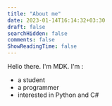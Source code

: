 ```yaml
---
title: "About me"
date: 2023-01-14T16:14:32+03:30
draft: false
searchHidden: false
comments: false
ShowReadingTime: false
---
```

Hello there. I'm MDK.
I'm :
- a student
- a programmer
- interested in Python and C#